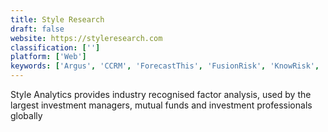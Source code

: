 ```yaml
---
title: Style Research
draft: false 
website: https://styleresearch.com
classification: ['']
platform: ['Web']
keywords: ['Argus', 'CCRM', 'ForecastThis', 'FusionRisk', 'KnowRisk', 'Pocket', 'Reval', 'Trintech']
---
```

Style Analytics provides industry recognised factor analysis, used by the largest investment managers, mutual funds and investment professionals globally